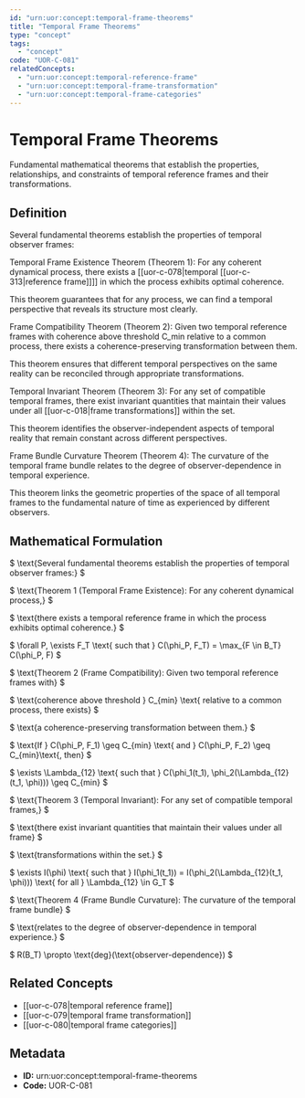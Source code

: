 ```yaml
---
id: "urn:uor:concept:temporal-frame-theorems"
title: "Temporal Frame Theorems"
type: "concept"
tags:
  - "concept"
code: "UOR-C-081"
relatedConcepts:
  - "urn:uor:concept:temporal-reference-frame"
  - "urn:uor:concept:temporal-frame-transformation"
  - "urn:uor:concept:temporal-frame-categories"
---
```


# Temporal Frame Theorems

Fundamental mathematical theorems that establish the properties, relationships, and constraints of temporal reference frames and their transformations.

## Definition

Several fundamental theorems establish the properties of temporal observer frames:

Temporal Frame Existence Theorem (Theorem 1): For any coherent dynamical process, there exists a [[uor-c-078|temporal [[uor-c-313|reference frame]]]] in which the process exhibits optimal coherence.

This theorem guarantees that for any process, we can find a temporal perspective that reveals its structure most clearly.

Frame Compatibility Theorem (Theorem 2): Given two temporal reference frames with coherence above threshold C_min relative to a common process, there exists a coherence-preserving transformation between them.

This theorem ensures that different temporal perspectives on the same reality can be reconciled through appropriate transformations.

Temporal Invariant Theorem (Theorem 3): For any set of compatible temporal frames, there exist invariant quantities that maintain their values under all [[uor-c-018|frame transformations]] within the set.

This theorem identifies the observer-independent aspects of temporal reality that remain constant across different perspectives.

Frame Bundle Curvature Theorem (Theorem 4): The curvature of the temporal frame bundle relates to the degree of observer-dependence in temporal experience.

This theorem links the geometric properties of the space of all temporal frames to the fundamental nature of time as experienced by different observers.

## Mathematical Formulation

$
\text{Several fundamental theorems establish the properties of temporal observer frames:}
$

$
\text{Theorem 1 (Temporal Frame Existence): For any coherent dynamical process,}
$

$
\text{there exists a temporal reference frame in which the process exhibits optimal coherence.}
$

$
\forall P, \exists F_T \text{ such that } C(\phi_P, F_T) = \max_{F \in B_T} C(\phi_P, F)
$

$
\text{Theorem 2 (Frame Compatibility): Given two temporal reference frames with}
$

$
\text{coherence above threshold } C_{min} \text{ relative to a common process, there exists}
$

$
\text{a coherence-preserving transformation between them.}
$

$
\text{If } C(\phi_P, F_1) \geq C_{min} \text{ and } C(\phi_P, F_2) \geq C_{min}\text{, then}
$

$
\exists \Lambda_{12} \text{ such that } C(\phi_1(t_1), \phi_2(\Lambda_{12}(t_1, \phi))) \geq C_{min}
$

$
\text{Theorem 3 (Temporal Invariant): For any set of compatible temporal frames,}
$

$
\text{there exist invariant quantities that maintain their values under all frame}
$

$
\text{transformations within the set.}
$

$
\exists I(\phi) \text{ such that } I(\phi_1(t_1)) = I(\phi_2(\Lambda_{12}(t_1, \phi))) \text{ for all } \Lambda_{12} \in G_T
$

$
\text{Theorem 4 (Frame Bundle Curvature): The curvature of the temporal frame bundle}
$

$
\text{relates to the degree of observer-dependence in temporal experience.}
$

$
R(B_T) \propto \text{deg}(\text{observer-dependence})
$

## Related Concepts

- [[uor-c-078|temporal reference frame]]
- [[uor-c-079|temporal frame transformation]]
- [[uor-c-080|temporal frame categories]]

## Metadata

- **ID:** urn:uor:concept:temporal-frame-theorems
- **Code:** UOR-C-081
